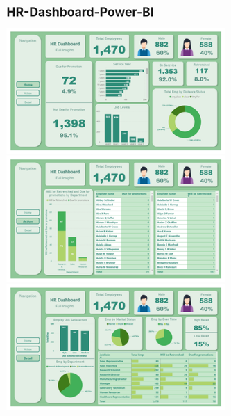 # HR-Dashboard-Power-BI

<img src='Pics\1.jpg' class="center">
<img src='Pics\2.jpg' class="center">
<img src='Pics\3.jpg' class="center">
